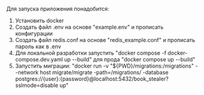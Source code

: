 Для запуска приложения понадобится:
1) Установить docker
2) Создать файл .env на основе "example.env" и прописать конфигурации
3) Создать файл redis.conf на основе "redis_example.conf" и прописать пароль как в .env
4) Для локальной разработки запустить "docker compose -f docker-compose.dev.yaml up --build" для прода "docker compose up --build"
5) Запустить миграции: "docker run -v "${PWD}/migrations:/migrations" --network host migrate/migrate -path=/migrations/ -database postgres://{user}:{password}@localhost:5432/book_stealer?sslmode=disable up" 
